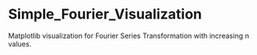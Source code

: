 # Simple_Fourier_Visualization
Matplotlib visualization for Fourier Series Transformation with increasing n values.

